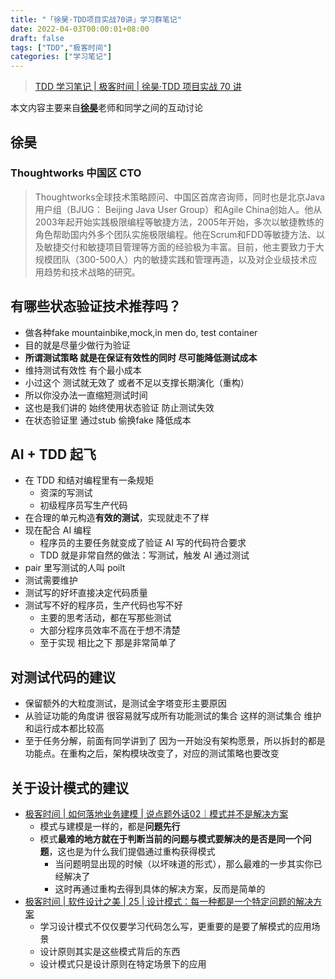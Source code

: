 ```yaml
---
title: "「徐昊·TDD项目实战70讲」学习群笔记"
date: 2022-04-03T00:00:01+08:00
draft: false
tags: ["TDD","极客时间"]
categories: ["学习笔记"]
---
```


> [TDD 学习笔记 | 极客时间 | 徐昊·TDD 项目实战 70 讲](../dir)

本文内容主要来自[**徐昊**](https://www.thoughtworks.com/profiles/x/xu-hao-cn)老师和同学之间的互动讨论

## 徐昊

### Thoughtworks 中国区 CTO

> Thoughtworks全球技术策略顾问、中国区首席咨询师，同时也是北京Java用户组（BJUG： Beijing Java User Group）和Agile China创始人。他从2003年起开始实践极限编程等敏捷方法，2005年开始，多次以敏捷教练的角色帮助国内外多个团队实施极限编程。他在Scrum和FDD等敏捷方法、以及敏捷交付和敏捷项目管理等方面的经验极为丰富。目前，他主要致力于大规模团队（300-500人）内的敏捷实践和管理再造，以及对企业级技术应用趋势和技术战略的研究。

## 有哪些状态验证技术推荐吗？

- 做各种fake mountainbike,mock,in men do, test container
- 目的就是尽量少做行为验证
- **所谓测试策略 就是在保证有效性的同时 尽可能降低测试成本**
- 维持测试有效性 有个最小成本
- 小过这个 测试就无效了 或者不足以支撑长期演化（重构）
- 所以你没办法一直缩短测试时间
- 这也是我们讲的 始终使用状态验证 防止测试失效
- 在状态验证里 通过stub 偷换fake 降低成本

## AI + TDD 起飞

- 在 TDD 和结对编程里有一条规矩
  - 资深的写测试
  - 初级程序员写生产代码
- 在合理的单元构造**有效的测试**，实现就走不了样
- 现在配合 AI 编程
  - 程序员的主要任务就变成了验证 AI 写的代码符合要求
  - TDD 就是非常自然的做法：写测试，触发 AI 通过测试
- pair 里写测试的人叫 poilt
- 测试需要维护
- 测试写的好坏直接决定代码质量
- 测试写不好的程序员，生产代码也写不好
  - 主要的思考活动，都在写那些测试
  - 大部分程序员效率不高在于想不清楚
  - 至于实现 相比之下 那是非常简单了

## 对测试代码的建议

- 保留额外的大粒度测试，是测试金字塔变形主要原因
- 从验证功能的角度讲 很容易就写成所有功能测试的集合 这样的测试集合 维护和运行成本都比较高
- 至于任务分解，前面有同学讲到了 因为一开始没有架构愿景，所以拆封的都是功能点。在重构之后，架构模块改变了，对应的测试策略也要改变

## 关于设计模式的建议

- [极客时间 | 如何落地业务建模 | 说点题外话02｜模式并不是解决方案](http://gk.link/a/11irF)
  - 模式与建模是一样的，都是**问题先行**
  - 模式**最难的地方就在于判断当前的问题与模式要解决的是否是同一个问题**，这也是为什么我们提倡通过重构获得模式
    - 当问题明显出现的时候（以坏味道的形式），那么最难的一步其实你已经解决了
    - 这时再通过重构去得到具体的解决方案，反而是简单的
- [极客时间 | 软件设计之美 | 25 | 设计模式：每一种都是一个特定问题的解决方案](http://gk.link/a/11irM)
  - 学习设计模式不仅仅要学习代码怎么写，更重要的是要了解模式的应用场景
  - 设计原则其实是这些模式背后的东西
  - 设计模式只是设计原则在特定场景下的应用